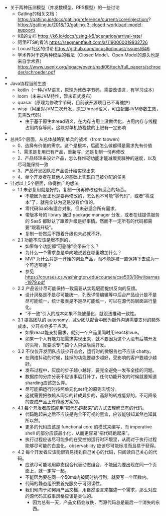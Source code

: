 - 关于两种压测模型（并发数模型、RPS模型）的一些讨论
	- Gatling的相关文档：
	  https://gatling.io/docs/gatling/reference/current/core/injection/?
	  https://gatling.io/2018/10/gatling-3-closed-workload-model-support/
	- K6的文档
	  https://k6.io/docs/using-k6/scenarios/arrival-rate/
	- 阿里PTS的看法
	  https://segmentfault.com/a/1190000019832726
	- Locust社区的讨论
	  https://github.com/locustio/locust/issues/646
	- 学术界对于这两种模型的看法（Closed Model、Open Model的源头也是来自学术界）
	  https://www.usenix.org/legacy/event/nsdi06/tech/full_papers/schroeder/schroeder.pdf
-
- Java协程当前生态
	- kotlin（一种JVM语言，原理为修改字节码。需要改语言，有学习成本）
	- loom（未来JVM特性，暂未正式发布）
	- quasar（原理为修改字节码，目前该开源项目已不再维护）
	- wisp（阿里对JVM二次开发，原生thread语义，可由配置JVM参数生效，无需改代码）
		- 由于基于原生thread语义，在内存占用上没做优化，占用内存与线程占用内存等同，这块对单机协程数的上限有一定影响
-
- 总共5个层面，从总体战略到单兵的战术（from taowen）
	- 0、选择有价值的需求。这个是根本，后面怎么做都得是需求先有价值
	- 1、需求是复用已有产品，重新写，还是复制一份再修改
	- 2、产品经理来设计产品，怎么样堆砌功能才能减缓变臃肿的速度，以及尽可能保持一致
	- 3、产品开发团队把产品设计给实现出来
	- 4、单个开发者在其他人的基础上实现自己被分配的任务
- 针对以上5个层面，值得推广的想法
	- 1.1 未必复用就是好的。复制一份再修改也有适合的场合。
		- 不能因为反正也是要再修改的，怎么也不可能“零代码”，或者“零成本”了，就完全认为这是没有价值的。
		- 零代码SaaS有适合对象，但未必适合所有需求。
		- 带版本号的 library 通过 package manager 分发，或者在线提供服务的 SaaS 都默认了跟着升级是好事情。然而不一定所有的代码都需要“跟着升级”。
		- 复制一份然后不跟着升级也未必就不好。
	- 2.1 功能不应该是增不删的，
		- 如果每个功能都“可删除”会带来什么？
		- 为什么一个需求总是单向地说要在哪里增加什么？
		- MVP 为什么只是一开始的创业产品，而不能是被一直保持下去成为一个可选项呢？
		- 参见 https://courses.cs.washington.edu/courses/cse503/08wi/parnas-1979.pdf
	- 2.2 产品设计尽可能保持一致需要从实现层面提供反向的反馈。
		- 设计风格是不是尽可能统一，列表详情编辑等中后台产品设计是不是尽可能统一，统计报表是不是尽可能统一，可以在源代码层面进行量化。
		- “不一致”引入的成本如果不能被量化，就没法推动一致性。
	- 3.1 提高团队的 autonomy，减少团队配合中因为额外沟通需要支付的额外成本，少开点会多干点活。
		- 如果react能支持需求，就别一个产品里同时用react和vue。
		- 如果一个人有能力把需求实现出来，就不要因为这个人没有后端开发的头衔，就要求专门搞个人只做后端开发。
	- 3.2 不仅仅开发团队应该少开点会，运行时的微服务也不应该 chatty。
		- 在网络抖动的时候，挂掉的功能要越少越好，受影响的客户要越少越好。
		- 发布过程中，灰度的步子越小越好，要完全避免一发布全挂的问题。
		- 数据库的分库分表不应该事后打补丁，任何功能开发的时候就要知道sharding应该怎么弄。
		- 尽可能把运行时按照单元化set化的原则去切分。
		- 这就需要把依赖从同步的转成异步的，高频的转成低频的，不可降级的变成产品上有降级方案的。
	- 4.1 每个开发者应该能用“把代码跑起来”的方式去理解已有的代码。
		- 代码跑起来之后不应该是完全不可视的黑盒，应该能够知其然也知其所以然。
		- 更多的代码应该是 functional core 的模式来编写，而 imperative shell 的部分应该最小化，从而更容易“把代码跑起来”。
		- 执行过程应该尽可能多的在受控的运行时环境里，从而对于执行过程能够尽可能的白盒化，observability 应该尽可能标准而且易于获得。
	- 4.2 每个开发者应该能很容易找到自己关心的代码，只阅读自己关心的代码。
		- 应该尽可能地用静态组合代替动态组合，不能因为要出现在同一个页面上，就一定写一起。
		- 不能因为要在同一个50ms内被同时执行到，就要写一个函数内。
		- 代码的静态组织要首先服务于可阅读性。
		- 我们倾向于如何用产品文档，用自然语言来描述一个需求，那么对应的源代码其叙事风格应该是类似的。
			- 因为总有一天，产品文档会散佚，而源代码总是最后一个消失的东西。